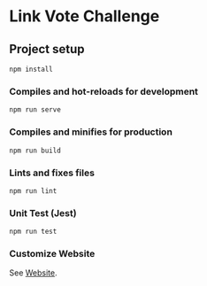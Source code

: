 # Link Vote Challenge

## Project setup
```
npm install
```

### Compiles and hot-reloads for development
```
npm run serve
```

### Compiles and minifies for production
```
npm run build
```

### Lints and fixes files
```
npm run lint
```

### Unit Test (Jest)
```
npm run test
```

### Customize Website
See [Website](http://md-linkvote.surge.sh/#/).

